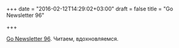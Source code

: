+++
date = "2016-02-12T14:29:02+03:00"
draft = false
title = "Go Newsletter 96"

+++

<p><a href="http://golangweekly.com/issues/96">Go Newsletter 96</a>. Читаем, вдохновляемся.</p>

